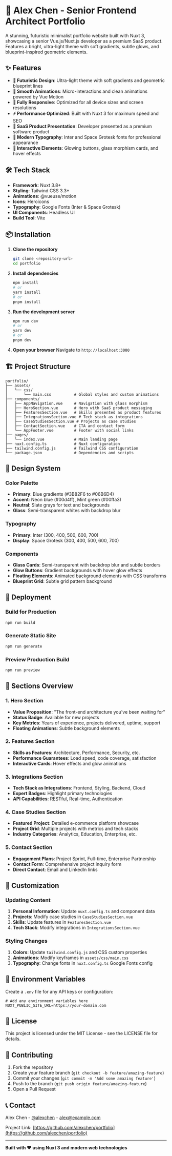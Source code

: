 # 🚀 Alex Chen - Senior Frontend Architect Portfolio

A stunning, futuristic minimalist portfolio website built with Nuxt 3, showcasing a senior Vue.js/Nuxt.js developer as a premium SaaS product. Features a bright, ultra-light theme with soft gradients, subtle glows, and blueprint-inspired geometric elements.

## ✨ Features

- **🎨 Futuristic Design**: Ultra-light theme with soft gradients and geometric blueprint lines
- **💫 Smooth Animations**: Micro-interactions and clean animations powered by Vue Motion
- **📱 Fully Responsive**: Optimized for all device sizes and screen resolutions
- **⚡ Performance Optimized**: Built with Nuxt 3 for maximum speed and SEO
- **🎯 SaaS Product Presentation**: Developer presented as a premium software product
- **🎪 Modern Typography**: Inter and Space Grotesk fonts for professional appearance
- **🌟 Interactive Elements**: Glowing buttons, glass morphism cards, and hover effects

## 🛠 Tech Stack

- **Framework**: Nuxt 3.8+
- **Styling**: Tailwind CSS 3.3+
- **Animations**: @vueuse/motion
- **Icons**: Heroicons
- **Typography**: Google Fonts (Inter & Space Grotesk)
- **UI Components**: Headless UI
- **Build Tool**: Vite

## 📦 Installation

1. **Clone the repository**
   ```bash
   git clone <repository-url>
   cd portfolio
   ```

2. **Install dependencies**
   ```bash
   npm install
   # or
   yarn install
   # or
   pnpm install
   ```

3. **Run the development server**
   ```bash
   npm run dev
   # or
   yarn dev
   # or
   pnpm dev
   ```

4. **Open your browser**
   Navigate to `http://localhost:3000`

## 🏗 Project Structure

```
portfolio/
├── assets/
│   └── css/
│       └── main.css          # Global styles and custom animations
├── components/
│   ├── AppNavigation.vue     # Navigation with glass morphism
│   ├── HeroSection.vue       # Hero with SaaS product messaging
│   ├── FeaturesSection.vue   # Skills presented as product features
│   ├── IntegrationsSection.vue # Tech stack as integrations
│   ├── CaseStudiesSection.vue # Projects as case studies
│   ├── ContactSection.vue    # CTA and contact form
│   └── AppFooter.vue         # Footer with social links
├── pages/
│   └── index.vue             # Main landing page
├── nuxt.config.ts            # Nuxt configuration
├── tailwind.config.js        # Tailwind CSS configuration
└── package.json              # Dependencies and scripts
```

## 🎨 Design System

### Color Palette
- **Primary**: Blue gradients (#3B82F6 to #06B6D4)
- **Accent**: Neon blue (#00d4ff), Mint green (#00ffa3)
- **Neutral**: Slate grays for text and backgrounds
- **Glass**: Semi-transparent whites with backdrop blur

### Typography
- **Primary**: Inter (300, 400, 500, 600, 700)
- **Display**: Space Grotesk (300, 400, 500, 600, 700)

### Components
- **Glass Cards**: Semi-transparent with backdrop blur and subtle borders
- **Glow Buttons**: Gradient backgrounds with hover glow effects
- **Floating Elements**: Animated background elements with CSS transforms
- **Blueprint Grid**: Subtle grid pattern background

## 🚀 Deployment

### Build for Production
```bash
npm run build
```

### Generate Static Site
```bash
npm run generate
```

### Preview Production Build
```bash
npm run preview
```

## 📱 Sections Overview

### 1. Hero Section
- **Value Proposition**: "The front-end architecture you've been waiting for"
- **Status Badge**: Available for new projects
- **Key Metrics**: Years of experience, projects delivered, uptime, support
- **Floating Animations**: Subtle background elements

### 2. Features Section
- **Skills as Features**: Architecture, Performance, Security, etc.
- **Performance Guarantees**: Load speed, code coverage, satisfaction
- **Interactive Cards**: Hover effects and glow animations

### 3. Integrations Section
- **Tech Stack as Integrations**: Frontend, Styling, Backend, Cloud
- **Expert Badges**: Highlight primary technologies
- **API Capabilities**: RESTful, Real-time, Authentication

### 4. Case Studies Section
- **Featured Project**: Detailed e-commerce platform showcase
- **Project Grid**: Multiple projects with metrics and tech stacks
- **Industry Categories**: Analytics, Education, Enterprise, etc.

### 5. Contact Section
- **Engagement Plans**: Project Sprint, Full-time, Enterprise Partnership
- **Contact Form**: Comprehensive project inquiry form
- **Direct Contact**: Email and LinkedIn links

## 🎯 Customization

### Updating Content
1. **Personal Information**: Update `nuxt.config.ts` and component data
2. **Projects**: Modify case studies in `CaseStudiesSection.vue`
3. **Skills**: Update features in `FeaturesSection.vue`
4. **Tech Stack**: Modify integrations in `IntegrationsSection.vue`

### Styling Changes
1. **Colors**: Update `tailwind.config.js` and CSS custom properties
2. **Animations**: Modify keyframes in `assets/css/main.css`
3. **Typography**: Change fonts in `nuxt.config.ts` Google Fonts config

## 🔧 Environment Variables

Create a `.env` file for any API keys or configuration:

```env
# Add any environment variables here
NUXT_PUBLIC_SITE_URL=https://your-domain.com
```

## 📄 License

This project is licensed under the MIT License - see the LICENSE file for details.

## 🤝 Contributing

1. Fork the repository
2. Create your feature branch (`git checkout -b feature/amazing-feature`)
3. Commit your changes (`git commit -m 'Add some amazing feature'`)
4. Push to the branch (`git push origin feature/amazing-feature`)
5. Open a Pull Request

## 📞 Contact

Alex Chen - [@alexchen](https://twitter.com/alexchen) - alex@example.com

Project Link: [https://github.com/alexchen/portfolio](https://github.com/alexchen/portfolio)

---

**Built with ❤️ using Nuxt 3 and modern web technologies** 